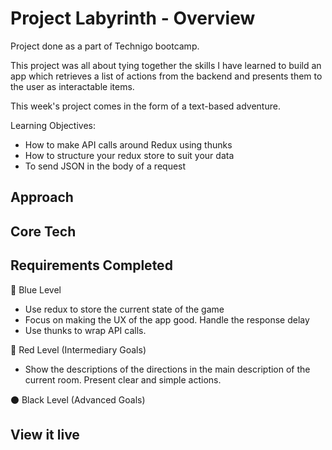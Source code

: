 # Project Labyrinth - Overview
Project done as a part of Technigo bootcamp.

<!-- description -->
This project was all about tying together the skills I have learned to build an app which retrieves a list of actions from the backend and presents them to the user as interactable items.


This week's project comes in the form of a text-based adventure.

Learning Objectives:
- How to make API calls around Redux using thunks
- How to structure your redux store to suit your data
- To send JSON in the body of a request

## Approach


## Core Tech
<!-- - CSS
- API
- React
- React Hooks
- JSX -->



## Requirements Completed
🔵  Blue Level
<!-- - The page should be responsive. -->
- Use redux to store the current state of the game
- Focus on making the UX of the app good. Handle the response delay
- Use thunks to wrap API calls.

🔴  Red Level (Intermediary Goals)
- Show the descriptions of the directions in the main description of the current room.  Present clear and simple actions. 
<!-- - Use redux to store a history of what the player has done -->
<!-- - If you want to focus more on design and make or use a design library (for example [material-ui](https://material-ui.com/)) -->

⚫  Black Level (Advanced Goals)
<!-- - Style each room/state based on the description.  For instance, if it contains the word "forest" you may want to change the background to a forest -->
<!-- - Display a history of all the actions a player has taken -->
<!-- - Persist redux store to localStorage, so the app data remains when you reload the page -->
<!-- - Create a visual representation (drawing) of the map/labyrinth that the player is navigating.  It could update after each action.  The coordinates might be helpful here, or you can track the directions yourself -->


## View it live
<!-- link goes here -->